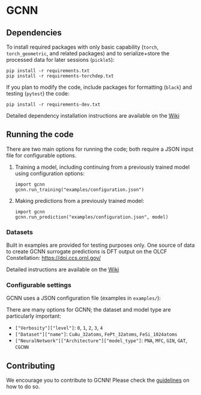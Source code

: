 # GCNN

## Dependencies

To install required packages with only basic capability (`torch`,
`torch_geometric`, and related packages)
and to serialize+store the processed data for later sessions (`pickle5`):
```
pip install -r requirements.txt
pip install -r requirements-torchdep.txt
```

If you plan to modify the code, include packages for formatting (`black`) and
testing (`pytest`) the code:
```
pip install -r requirements-dev.txt
```

Detailed dependency installation instructions are available on the
[Wiki](https://github.com/allaffa/GCNN/wiki/Install)

## Running the code

There are two main options for running the code; both require a JSON input file
for configurable options.
1. Training a model, including continuing from a previously trained model using
configuration options:
    ```
    import gcnn
    gcnn.run_training("examples/configuration.json")
    ```
2. Making predictions from a previously trained model:
    ```
    import gcnn
    gcnn.run_prediction("examples/configuration.json", model)
    ```

### Datasets

Built in examples are provided for testing purposes only. One source of data to
create GCNN surrogate predictions is DFT output on the OLCF Constellation:
https://doi.ccs.ornl.gov/

Detailed instructions are available on the
[Wiki](https://github.com/allaffa/GCNN/wiki/Datasets)

### Configurable settings

GCNN uses a JSON configuration file (examples in `examples/`):

There are many options for GCNN; the dataset and model type are particularly
important:
 - `["Verbosity"]["level"]`: `0`, `1`, `2`, `3`, `4`
 - `["Dataset"]["name"]`: `CuAu_32atoms`, `FePt_32atoms`, `FeSi_1024atoms`
 - `["NeuralNetwork"]["Architecture"]["model_type"]`: `PNA`, `MFC`, `GIN`, `GAT`, `CGCNN`

## Contributing

We encourage you to contribute to GCNN! Please check the
[guidelines](CONTRIBUTING.md) on how to do so.
